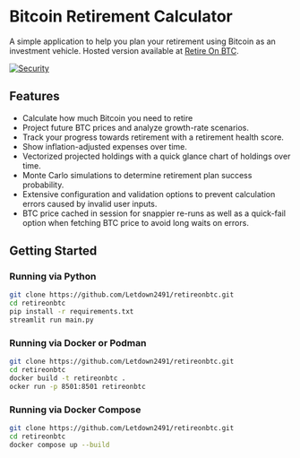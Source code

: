 # Bitcoin Retirement Calculator

A simple application to help you plan your retirement using Bitcoin as an investment vehicle. Hosted version available at [Retire On BTC](https://retireonbtc.xyz). 

[![Security](https://github.com/Letdown2491/retireonbtc/actions/workflows/security.yml/badge.svg?branch=main)](https://github.com/Letdown2491/retireonbtc/actions/workflows/security.yml)

## Features
- Calculate how much Bitcoin you need to retire
- Project future BTC prices and analyze growth-rate scenarios.
- Track your progress towards retirement with a retirement health score.
- Show inflation-adjusted expenses over time.
- Vectorized projected holdings with a quick glance chart of holdings over time.
- Monte Carlo simulations to determine retirement plan success probability.
- Extensive configuration and validation options to prevent calculation errors caused by invalid user inputs.
- BTC price cached in session for snappier re-runs as well as a quick-fail option when fetching BTC price to avoid long waits on errors.

## Getting Started

### Running via Python
   ```bash
   git clone https://github.com/Letdown2491/retireonbtc.git
   cd retireonbtc
   pip install -r requirements.txt
   streamlit run main.py
   ```

### Running via Docker or Podman
   ```bash
   git clone https://github.com/Letdown2491/retireonbtc.git
   cd retireonbtc
   docker build -t retireonbtc .
   ocker run -p 8501:8501 retireonbtc
   ```

### Running via Docker Compose
   ```bash
   git clone https://github.com/Letdown2491/retireonbtc.git
   cd retireonbtc
   docker compose up --build
   ```
